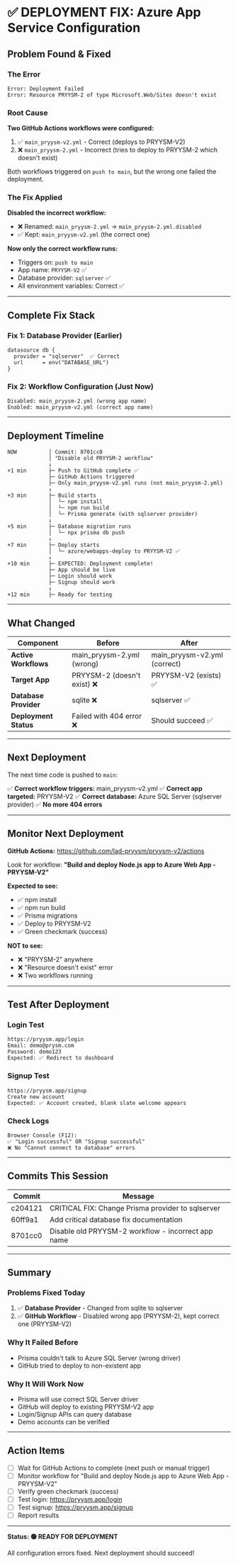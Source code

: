# ✅ DEPLOYMENT FIX: Azure App Service Configuration

## Problem Found & Fixed

### The Error
```
Error: Deployment Failed
Error: Resource PRYYSM-2 of type Microsoft.Web/Sites doesn't exist
```

### Root Cause
**Two GitHub Actions workflows were configured:**
1. ✅ `main_pryysm-v2.yml` - Correct (deploys to PRYYSM-V2)
2. ❌ `main_pryysm-2.yml` - Incorrect (tries to deploy to PRYYSM-2 which doesn't exist)

Both workflows triggered on `push to main`, but the wrong one failed the deployment.

### The Fix Applied

**Disabled the incorrect workflow:**
- ❌ Renamed: `main_pryysm-2.yml` → `main_pryysm-2.yml.disabled`
- ✅ Kept: `main_pryysm-v2.yml` (the correct one)

**Now only the correct workflow runs:**
- Triggers on: `push to main`
- App name: `PRYYSM-V2` ✅
- Database provider: `sqlserver` ✅
- All environment variables: Correct ✅

---

## Complete Fix Stack

### Fix 1: Database Provider (Earlier)
```prisma
datasource db {
  provider = "sqlserver"  ✅ Correct
  url      = env("DATABASE_URL")
}
```

### Fix 2: Workflow Configuration (Just Now)
```
Disabled: main_pryysm-2.yml (wrong app name)
Enabled: main_pryysm-v2.yml (correct app name)
```

---

## Deployment Timeline

```
NOW          │ Commit: 8701cc0
             │ "Disable old PRYYSM-2 workflow"
             ↓
+1 min       ├─ Push to GitHub complete ✅
             ├─ GitHub Actions triggered
             ├─ Only main_pryysm-v2.yml runs (not main_pryysm-2.yml)
             ↓
+3 min       ├─ Build starts
             │  └─ npm install
             │  └─ npm run build
             │  └─ Prisma generate (with sqlserver provider)
             ↓
+5 min       ├─ Database migration runs
             │  └─ npx prisma db push
             ↓
+7 min       ├─ Deploy starts
             │  └─ azure/webapps-deploy to PRYYSM-V2 ✅
             ↓
+10 min      ├─ EXPECTED: Deployment complete!
             ├─ App should be live
             ├─ Login should work
             ├─ Signup should work
             ↓
+12 min      ├─ Ready for testing
```

---

## What Changed

| Component | Before | After |
|-----------|--------|-------|
| **Active Workflows** | main_pryysm-2.yml (wrong) | main_pryysm-v2.yml (correct) |
| **Target App** | PRYYSM-2 (doesn't exist) ❌ | PRYYSM-V2 (exists) ✅ |
| **Database Provider** | sqlite ❌ | sqlserver ✅ |
| **Deployment Status** | Failed with 404 error ❌ | Should succeed ✅ |

---

## Next Deployment

The next time code is pushed to `main`:

✅ **Correct workflow triggers:** main_pryysm-v2.yml
✅ **Correct app targeted:** PRYYSM-V2
✅ **Correct database:** Azure SQL Server (sqlserver provider)
✅ **No more 404 errors**

---

## Monitor Next Deployment

**GitHub Actions:** https://github.com/lad-pryysm/pryysm-v2/actions

Look for workflow: **"Build and deploy Node.js app to Azure Web App - PRYYSM-V2"**

**Expected to see:**
- ✅ npm install
- ✅ npm run build
- ✅ Prisma migrations
- ✅ Deploy to PRYYSM-V2
- ✅ Green checkmark (success)

**NOT to see:**
- ❌ "PRYYSM-2" anywhere
- ❌ "Resource doesn't exist" error
- ❌ Two workflows running

---

## Test After Deployment

### Login Test
```
https://pryysm.app/login
Email: demo@prysm.com
Password: demo123
Expected: ✅ Redirect to dashboard
```

### Signup Test
```
https://pryysm.app/signup
Create new account
Expected: ✅ Account created, blank slate welcome appears
```

### Check Logs
```
Browser Console (F12):
✅ "Login successful" OR "Signup successful"
❌ No "Cannot connect to database" errors
```

---

## Commits This Session

| Commit | Message |
|--------|---------|
| c204121 | CRITICAL FIX: Change Prisma provider to sqlserver |
| 60ff9a1 | Add critical database fix documentation |
| 8701cc0 | Disable old PRYYSM-2 workflow - incorrect app name |

---

## Summary

### Problems Fixed Today
1. ✅ **Database Provider** - Changed from sqlite to sqlserver
2. ✅ **GitHub Workflow** - Disabled wrong app (PRYYSM-2), kept correct one (PRYYSM-V2)

### Why It Failed Before
- Prisma couldn't talk to Azure SQL Server (wrong driver)
- GitHub tried to deploy to non-existent app

### Why It Will Work Now
- Prisma will use correct SQL Server driver
- GitHub will deploy to existing PRYYSM-V2 app
- Login/Signup APIs can query database
- Demo accounts can be verified

---

## Action Items

- [ ] Wait for GitHub Actions to complete (next push or manual trigger)
- [ ] Monitor workflow for "Build and deploy Node.js app to Azure Web App - PRYYSM-V2"
- [ ] Verify green checkmark (success)
- [ ] Test login: https://pryysm.app/login
- [ ] Test signup: https://pryysm.app/signup
- [ ] Report results

---

**Status: 🟢 READY FOR DEPLOYMENT**

All configuration errors fixed. Next deployment should succeed!
